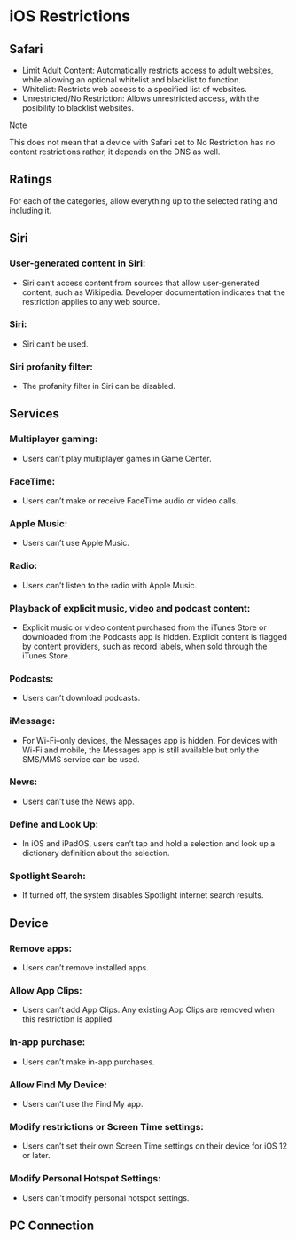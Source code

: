 # iOS Restrictions

## Safari

- Limit Adult Content:
    Automatically restricts access to adult websites, while allowing an optional whitelist and 
    blacklist to function.
- Whitelist:
    Restricts web access to a specified list of websites.
- Unrestricted/No Restriction:
    Allows unrestricted access, with the posibility to blacklist websites.
> [!Note]
> This does not mean that a device with Safari set to No Restriction has no content restrictions
> rather, it depends on the DNS as well.

## Ratings

For each of the categories, allow everything up to the selected rating and including it.

## Siri

### User-generated content in Siri:

- Siri can’t access content from sources that allow user-generated content, such as Wikipedia.
  Developer documentation indicates that the restriction applies to any web source.

### Siri:

- Siri can’t be used.

### Siri profanity filter:

- The profanity filter in Siri can be disabled.

## Services

### Multiplayer gaming:

- Users can’t play multiplayer games in Game Center.

### FaceTime:

- Users can’t make or receive FaceTime audio or video calls.

### Apple Music:

- Users can’t use Apple Music.

### Radio:

- Users can’t listen to the radio with Apple Music.

### Playback of explicit music, video and podcast content:

- Explicit music or video content purchased from the iTunes Store or downloaded from the
  Podcasts app is hidden. Explicit content is flagged by content providers, such as record
  labels, when sold through the iTunes Store.

### Podcasts:

- Users can’t download podcasts.

### iMessage:

- For Wi-Fi–only devices, the Messages app is hidden. For devices with Wi-Fi and mobile,
  the Messages app is still available but only the SMS/MMS service can be used.

### News:

- Users can’t use the News app.

### Define and Look Up:

- In iOS and iPadOS, users can’t tap and hold a selection and look up a dictionary definition
  about the selection.

### Spotlight Search:

- If turned off, the system disables Spotlight internet search results.

## Device

### Remove apps:

- Users can’t remove installed apps.

### Allow App Clips:

- Users can’t add App Clips. Any existing App Clips are removed when this restriction is
  applied.

### In-app purchase:

- Users can’t make in-app purchases.

### Allow Find My Device:

- Users can’t use the Find My app.

### Modify restrictions or Screen Time settings:

- Users can’t set their own Screen Time settings on their device for iOS 12 or later.

### Modify Personal Hotspot Settings:

- Users can't modify personal hotspot settings.

## PC Connection
